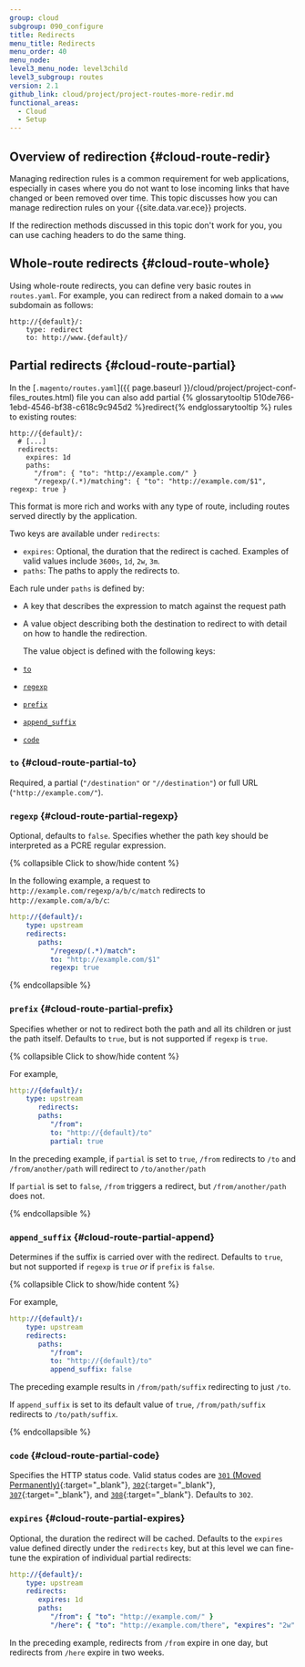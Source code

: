 ```yaml
---
group: cloud
subgroup: 090_configure
title: Redirects
menu_title: Redirects
menu_order: 40
menu_node:
level3_menu_node: level3child
level3_subgroup: routes
version: 2.1
github_link: cloud/project/project-routes-more-redir.md
functional_areas:
  - Cloud
  - Setup
---
```


## Overview of redirection {#cloud-route-redir}

Managing redirection rules is a common requirement for web applications,
especially in cases where you do not want to lose incoming links that have
changed or been removed over time. This topic discusses how you can manage redirection rules on your
{{site.data.var.ece}} projects.

If the redirection methods discussed in this topic don't work for you, you can use caching headers to do the same thing.

## Whole-route redirects {#cloud-route-whole}

Using whole-route redirects, you can define very basic routes in `routes.yaml`. For example, you can redirect from a naked domain to a `www` subdomain as follows:

	http://{default}/:
	    type: redirect
	    to: http://www.{default}/

## Partial redirects {#cloud-route-partial}

In the [`.magento/routes.yaml`]({{ page.baseurl }}/cloud/project/project-conf-files_routes.html) file you can also add partial {% glossarytooltip 510de766-1ebd-4546-bf38-c618c9c945d2 %}redirect{% endglossarytooltip %} rules
to existing routes:

	http://{default}/:
	  # [...]
	  redirects:
	    expires: 1d
	    paths:
	      "/from": { "to": "http://example.com/" }
	      "/regexp/(.*)/matching": { "to": "http://example.com/$1", regexp: true }

This format is more rich and works with any type of route, including routes served directly by the application.

Two keys are available under `redirects`:

 * `expires`: Optional, the duration that the redirect is cached.
 Examples of valid values include `3600s`, `1d`, `2w`, `3m`.
 * `paths`: The paths to apply the redirects to.

Each rule under `paths` is defined by:

* A key that describes the expression to match against the
request path
* A value object describing both the destination to redirect to with
detail on how to handle the redirection.

  The value object is defined with the following
keys:

*   [`to`](#cloud-route-partial-to)
*   [`regexp`](#cloud-route-partial-regexp)
*   [`prefix`](#cloud-route-partial-prefix)
*   [`append_suffix`](#cloud-route-partial-append)
*   [`code`](#cloud-route-partial-code)

### `to` {#cloud-route-partial-to}
Required, a partial (`"/destination"` or `"//destination"`) or full URL (`"http://example.com/"`).

### `regexp` {#cloud-route-partial-regexp}
Optional, defaults to `false`. Specifies whether the path key should be interpreted as
   a PCRE regular expression.

{% collapsible Click to show/hide content %}

In the following example, a request to `http://example.com/regexp/a/b/c/match` redirects to `http://example.com/a/b/c`:

```yaml
http://{default}/:
    type: upstream
    redirects:
       paths:
          "/regexp/(.*)/match":
          to: "http://example.com/$1"
          regexp: true
```

{% endcollapsible %}

### `prefix` {#cloud-route-partial-prefix}
Specifies whether or not to redirect both the path and all its children or just the path itself. Defaults to `true`, but is not supported if `regexp` is `true`.

{% collapsible Click to show/hide content %}

For example,

```yaml
http://{default}/:
    type: upstream
       redirects:
       paths:
          "/from":
          to: "http://{default}/to"
          partial: true
```

In the preceding example, if `partial` is set to `true`, `/from` redirects to `/to` and `/from/another/path` will redirect to `/to/another/path`

If `partial` is set to `false`, `/from` triggers a redirect, but `/from/another/path` does not.

{% endcollapsible %}

### `append_suffix` {#cloud-route-partial-append}
Determines if the suffix is carried over with the redirect. Defaults to `true`, but not supported if `regexp` is `true` *or* if `prefix` is `false`.

{% collapsible Click to show/hide content %}

For example,

```yaml
http://{default}/:
    type: upstream
    redirects:
       paths:
          "/from":
          to: "http://{default}/to"
          append_suffix: false
```

The preceding example results in `/from/path/suffix` redirecting to just `/to`.

If `append_suffix` is set to its default value of `true`, `/from/path/suffix` redirects to `/to/path/suffix`.

{% endcollapsible %}

### `code` {#cloud-route-partial-code}
Specifies the HTTP status code. Valid status codes are [`301` (Moved Permanently)](https://www.w3.org/Protocols/rfc2616/rfc2616-sec10.html#sec10.3.2){:target="_blank"}, [`302`](https://www.w3.org/Protocols/rfc2616/rfc2616-sec10.html#sec10.3.3){:target="_blank"}, [`307`](https://www.w3.org/Protocols/rfc2616/rfc2616-sec10.html#sec10.3.8){:target="_blank"}, and [`308`](https://tools.ietf.org/html/rfc7238){:target="_blank"}. Defaults to `302`.

### `expires` {#cloud-route-partial-expires}
Optional, the duration the redirect will be cached. Defaults to the `expires` value defined directly under the `redirects` key, but at this level we can fine-tune the expiration of individual partial redirects:

```yaml
http://{default}/:
    type: upstream
    redirects:
       expires: 1d
       paths:
          "/from": { "to": "http://example.com/" }
          "/here": { "to": "http://example.com/there", "expires": "2w" }
```

In the preceding example, redirects from `/from` expire in one day, but redirects from `/here` expire in two weeks.
